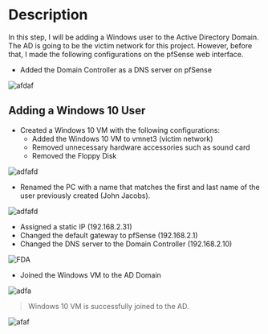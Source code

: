 # Description

In this step, I will be adding a Windows user to the Active Directory Domain. The AD is going to be the victim network for this project. However, before that, I made the following configurations on the pfSense web interface.

- Added the Domain Controller as a DNS server on pfSense

![afdaf](https://i.postimg.cc/rpDZGY1H/image.png)

## Adding a Windows 10 User

- Created a Windows 10 VM with the following configurations:
    - Added the Windows 10 VM to vmnet3 (victim network)
    - Removed unnecessary hardware accessories such as sound card
    - Removed the Floppy Disk

![adfafd](https://i.postimg.cc/tRd1CqKr/image.png)

- Renamed the PC with a name that matches the first and last name of the user previously created (John Jacobs).

![adfafd](https://i.postimg.cc/QNPWyYrD/image.png)

- Assigned a static IP (192.168.2.31)
- Changed the default gateway to pfSense (192.168.2.1)
- Changed the DNS server to the Domain Controller (192.168.2.10)

![FDA](https://i.postimg.cc/fb2xTw1t/image.png)

- Joined the Windows VM to the AD Domain

![adfa](https://i.postimg.cc/DZ6RzbnQ/image.png)

> Windows 10 VM is successfully joined to the AD.

![afaf](https://i.postimg.cc/5yxYwDcd/image.png)


 



